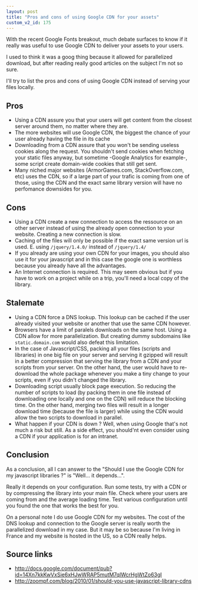 ```yaml
---
layout: post
title: "Pros and cons of using Google CDN for your assets"
custom_v2_id: 175
---
```


With the recent Google Fonts breakout, much debate surfaces to know if it
really was useful to use Google CDN to deliver your assets to your users.

I used to think it was a goog thing because it allowed for parallelized
download, but after reading really good articles on the subject I'm not so
sure.

I'll try to list the pros and cons of using Google CDN instead of serving your
files locally.

## Pros

  * Using a CDN assure you that your users will get content from the closest server around them, no matter where they are.
  * The more websites will use Google CDN, the biggest the chance of your user already having the file in its cache
  * Downloading from a CDN assure that you won't be sending useless cookies along the request. You shouldn't send cookies when fetching your static files anyway, but sometime -Google Analytics for example-, some script create domain-wide cookies that still get sent.
  * Many niched major websites (ArmorGames.com, StackOverflow.com, etc) uses the CDN, so if a large part of your trafic is coming from one of those, using the CDN and the exact same library version will have no perfomance downsides for you.

## Cons

  * Using a CDN create a new connection to access the ressource on an other server instead of using the already open connection to your website. Creating a new connection is slow.
  * Caching of the files will only be possible if the exact same version url is used. E. using `/jquery/1.4.0/` instead of `/jquery/1.4/`
  * If you already are using your own CDN for your images, you should also use it for your javascript and in this case the google one is worthless because you already have all the advantages.
  * An Internet connection is required. This may seem obvious but if you have to work on a project while on a trip, you'll need a local copy of the library.

## Stalemate

  * Using a CDN force a DNS lookup. This lookup can be cached if the user already visited your website or another that use the same CDN however.
  * Browsers have a limit of paralels downloads on the same host. Using a CDN allow for more parallelization. But creating dummy subdomains like `static.domain.com` would also defeat this limitation.
  * In the case of Javascript/CSS, packing all your files (scripts and libraries) in one big file on your server and serving it gzipped will result in a better compression that serving the library from a CDN and your scripts from your server. On the other hand, the user would have to re-download the whole package whenever you make a tiny change to your scripts, even if you didn't changed the library.
  * Downloading script usually block page execution. So reducing the number of scripts to load (by packing them in one file instead of downloading one locally and one on the CDN) will reduce the blocking time. On the other hand, merging two files will result in a longer download time (because the file is larger) while using the CDN would allow the two scripts to download in parallel.
  * What happen if your CDN is down ? Well, when using Google that's not much a risk but still. As a side effect, you should'nt even consider using a CDN if your application is for an intranet.

## Conclusion

As a conclusion, all I can answer to the "Should I use the Google CDN for my
javascript libraries ?" is "Well... it depends...".

Really it depends on your configuration. Run some tests, try with a CDN or by
compressing the library into your main file. Check where your users are coming
from and the average loading time. Test various configuration until you found
the one that works the best for you.

On a personal note I do use Google CDN for my websites. The cost of the DNS
lookup and connection to the Google server is really worth the parallelized
download in my case. But it may be so because I'm living in France and my
website is hosted in the US, so a CDN really helps.

## Source links

  * http://docs.google.com/document/pub?id=14Xn7kkKwVxSie6xHJwWRAP5mutM7qlWcrHgWtZo63gI
  * http://zoompf.com/blog/2010/01/should-you-use-javascript-library-cdns

